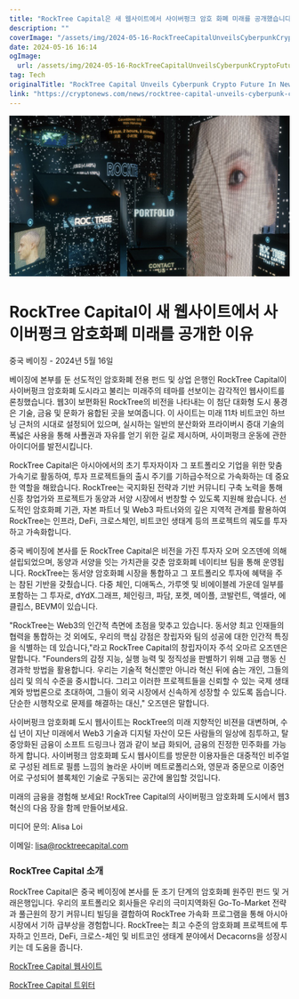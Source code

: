 ```yaml
---
title: "RockTree Capital은 새 웹사이트에서 사이버펑크 암호 화폐 미래를 공개했습니다"
description: ""
coverImage: "/assets/img/2024-05-16-RockTreeCapitalUnveilsCyberpunkCryptoFutureInNewWebsite_thumbnail.png"
date: 2024-05-16 16:14
ogImage: 
  url: /assets/img/2024-05-16-RockTreeCapitalUnveilsCyberpunkCryptoFutureInNewWebsite_thumbnail.png
tag: Tech
originalTitle: "RockTree Capital Unveils Cyberpunk Crypto Future In New Website"
link: "https://cryptonews.com/news/rocktree-capital-unveils-cyberpunk-crypto-future-in-new-website.htm"
---
```



![RockTree Capital Unveils Cyberpunk Crypto Future In New Website](/assets/img/2024-05-16-RockTreeCapitalUnveilsCyberpunkCryptoFutureInNewWebsite_thumbnail.png)

# RockTree Capital이 새 웹사이트에서 사이버펑크 암호화폐 미래를 공개한 이유

중국 베이징 - 2024년 5월 16일

베이징에 본부를 둔 선도적인 암호화폐 전용 펀드 및 상업 은행인 RockTree Capital이 사이버펑크 암호화폐 도시라고 불리는 미래주의 테마를 선보이는 감각적인 웹사이트를 론칭했습니다. 웹3이 보편화된 RockTree의 비전을 나타내는 이 첨단 대화형 도시 풍경은 기술, 금융 및 문화가 융합된 곳을 보여줍니다. 이 사이트는 미래 11차 비트코인 하브닝 근처의 시대로 설정되어 있으며, 실시하는 일반의 분산화와 프라이버시 증대 기술의 폭넓은 사용을 통해 사푤권과 자유를 얻기 위한 길로 제시하며, 사이퍼펑크 운동에 관한 아이디어를 발전시킵니다.

<div class="content-ad"></div>

RockTree Capital은 아시아에서의 초기 투자자이자 그 포트폴리오 기업을 위한 맞춤 가속기로 활동하여, 투자 프로젝트들의 출시 주기를 기하급수적으로 가속화하는 데 중요한 역할을 해왔습니다. RockTree는 국지화된 전략과 기반 커뮤니티 구축 노력을 통해 신흥 창업가와 프로젝트가 동양과 서양 시장에서 번창할 수 있도록 지원해 왔습니다. 선도적인 암호화폐 기관, 자본 파트너 및 Web3 파트너와의 깊은 지역적 관계를 활용하여 RockTree는 인프라, DeFi, 크로스체인, 비트코인 생태계 등의 프로젝트의 궤도를 투자하고 가속화합니다.

중국 베이징에 본사를 둔 RockTree Capital은 비전을 가진 투자자 오머 오즈덴에 의해 설립되었으며, 동양과 서양을 잇는 가치관을 갖춘 암호화폐 네이티브 팀을 통해 운영됩니다. RockTree는 동서양 암호화폐 시장을 통합하고 그 포트폴리오 투자에 혜택을 주는 참된 기반을 갖췄습니다. 다중 체인, 디애독스, 가루엣 및 비에이블레 가운데 일부를 포함하는 그 투자로, dYdX.그래프, 체인링크, 파담, 포켓, 메이플, 코발런트, 액셀라, 에클립스, BEVM이 있습니다.

"RockTree는 Web3의 인간적 측면에 초점을 맞추고 있습니다. 동서양 최고 인재들의 협력을 통합하는 것 외에도, 우리의 핵심 강점은 창립자와 팀의 성공에 대한 인간적 특징을 식별하는 데 있습니다,"라고 RockTree Capital의 창립자이자 주석 오마르 오즈덴은 말합니다. "Founders의 감정 지능, 실행 능력 및 정직성을 판별하기 위해 고급 행동 신경과학 방법을 활용합니다. 우리는 기술적 혁신뿐만 아니라 혁신 뒤에 숨는 개인, 그들의 심리 및 의식 수준을 중시합니다. 그리고 이러한 프로젝트들을 신뢰할 수 있는 국제 생태계와 방법론으로 초대하여, 그들이 외국 시장에서 신속하게 성장할 수 있도록 돕습니다. 단순한 시행착오로 문제를 해결하는 대신," 오즈덴은 말합니다.

사이버펑크 암호화폐 도시 웹사이트는 RockTree의 미래 지향적인 비젼을 대변하며, 수십 년이 지난 미래에서 Web3 기술과 디지털 자산이 모든 사람들의 일상에 침투하고, 탈중앙화된 금융이 소프트 드링크나 껌과 같이 보급 화되어, 금융의 진정한 민주화를 가능하게 합니다. 사이버펑크 암호화폐 도시 웹사이트를 방문한 이용자들은 대중적인 비주얼로 구성된 레트로 필름 느낌의 놀라운 사이버 메트로폴리스와, 영문과 중문으로 이중언 어로 구성되어 블록체인 기술로 구동되는 공간에 몰입할 것입니다.

<div class="content-ad"></div>

미래의 금융을 경험해 보세요! RockTree Capital의 사이버펑크 암호화폐 도시에서 웹3 혁신의 다음 장을 함께 만들어보세요.

미디어 문의: Alisa Loi

이메일: lisa@rocktreecapital.com

<div class="content-ad"></div>

### RockTree Capital 소개

RockTree Capital은 중국 베이징에 본사를 둔 조기 단계의 암호화폐 원주민 펀드 및 거래은행입니다. 우리의 포트폴리오 회사들은 우리의 극미지역화된 Go-To-Market 전략과 풀근원의 장기 커뮤니티 빌딩을 결합하여 RockTree 가속화 프로그램을 통해 아시아 시장에서 기하 급부상을 경험합니다. RockTree는 최고 수준의 암호화폐 프로젝트에 투자하고 인프라, DeFi, 크로스-체인 및 비트코인 생태계 분야에서 Decacorns을 성장시키는 데 도움을 줍니다.

[RockTree Capital 웹사이트](www.rocktreecapital.com)

[RockTree Capital 트위터](https://twitter.com/RockTreeCapital)